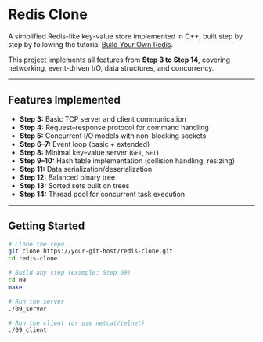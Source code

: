 # Redis Clone

A simplified Redis-like key-value store implemented in C++, built step by step by following the tutorial [Build Your Own Redis](https://build-your-own.org/redis/#table-of-contents).  

This project implements all features from **Step 3 to Step 14**, covering networking, event-driven I/O, data structures, and concurrency.

---

## Features Implemented

- **Step 3:** Basic TCP server and client communication  
- **Step 4:** Request–response protocol for command handling  
- **Step 5:** Concurrent I/O models with non-blocking sockets  
- **Step 6–7:** Event loop (basic + extended)  
- **Step 8:** Minimal key–value server (`GET`, `SET`)  
- **Step 9–10:** Hash table implementation (collision handling, resizing)  
- **Step 11:** Data serialization/deserialization  
- **Step 12:** Balanced binary tree  
- **Step 13:** Sorted sets built on trees  
- **Step 14:** Thread pool for concurrent task execution  

---

## Getting Started

```bash
# Clone the repo
git clone https://your-git-host/redis-clone.git
cd redis-clone

# Build any step (example: Step 09)
cd 09
make

# Run the server
./09_server

# Run the client (or use netcat/telnet)
./09_client
